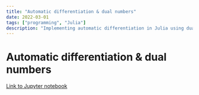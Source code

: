 ```yaml
---
title: "Automatic differentiation & dual numbers"
date: 2022-03-01
tags: ["programming", "Julia"]
description: "Implementing automatic differentiation in Julia using dual numbers."
---
```

# Automatic differentiation & dual numbers

[Link to Jupyter notebook](https://blog.jorisl.nl/media/autodiff/autodiff.html)
